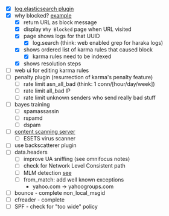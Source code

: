 

- [x] [log.elasticsearch plugin](https://github.com/baudehlo/Haraka/issues/906)
- [x] why blocked?  [example](https://mail.theartfarm.com/haraka/)
    - [x] return URL as block message
    - [x] display `Why Blocked` page when URL visited
    - [x] page shows logs for that UUID
        - [x] log.search (think: web enabled grep for haraka logs)
    - [x] shows ordered list of karma rules that caused block
        - [x] karma rules need to be indexed
    - [x] shows resolution steps
- [ ] web ui for editing karma rules
- [ ] penalty plugin (resurrection of karma's penalty feature)
    - [ ] rate limit asn_all_bad (think: 1 conn/[hour/day/week])
    - [ ] rate limit all_bad IP
    - [ ] rate limit unknown senders who send really bad stuff
- [ ] bayes training
    - [ ] spamassassin
    - [ ] rspamd
    - [ ] dspam
- [ ] [content scanning server](https://github.com/baudehlo/Haraka/issues/1032)
    - [ ] ESETS virus scanner
- [ ] use backscatterer plugin
- [ ] data.headers
    - [ ] improve UA sniffing (see omnifocus notes)
    - [ ] check for Network Level Consistent path
    - [ ] MLM detection [see](http://search.cpan.org/~mstevens/Mail-ListDetector-1.04/)
    - [ ] from_match: add well known exceptions
        * yahoo.com -> yahoogroups.com
- [ ] bounce - complete non_local_msgid
- [ ] cfreader - complete
- [ ] SPF - check for "too wide" policy